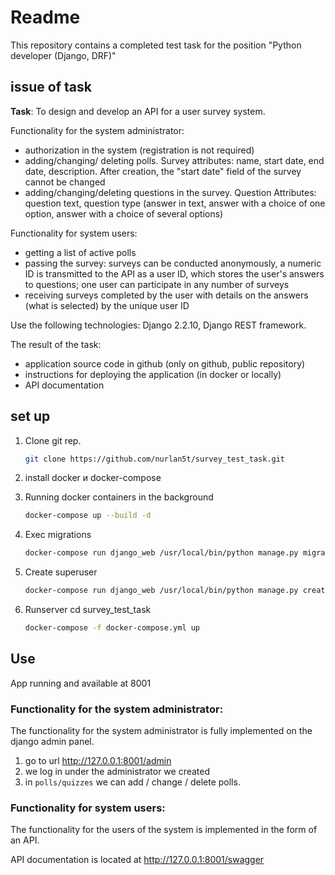 
# Readme

This repository contains a completed test task for the position "Python developer (Django, DRF)"

## issue of task

**Task**: To design and develop an API for a user survey system.

Functionality for the system administrator:

- authorization in the system (registration is not required)
- adding/changing/ deleting polls. Survey attributes: name, start date, end date, description. After creation, the "start date" field of the survey cannot be changed
- adding/changing/deleting questions in the survey. Question Attributes: question text, question type (answer in text, answer with a choice of one option, answer with a choice of several options)

Functionality for system users:

- getting a list of active polls
- passing the survey: surveys can be conducted anonymously, a numeric ID is transmitted to the API as a user ID, which stores the user's answers to questions; one user can participate in any number of surveys
- receiving surveys completed by the user with details on the answers (what is selected) by the unique user ID

Use the following technologies: Django 2.2.10, Django REST framework.

The result of the task:

- application source code in github (only on github, public repository)
- instructions for deploying the application (in docker or locally)
- API documentation

## set up

1. Clone git rep.

    ```bash
    git clone https://github.com/nurlan5t/survey_test_task.git
    ```

2. install docker и docker-compose

3. Running docker containers in the background

    ```bash
    docker-compose up --build -d
    ```

4. Exec migrations

    ```bash
    docker-compose run django_web /usr/local/bin/python manage.py migrate
    ```

5. Create superuser

    ```bash
    docker-compose run django_web /usr/local/bin/python manage.py createsuperuser
    ```

6. Runserver
   cd survey_test_task
    ```bash
    docker-compose -f docker-compose.yml up
    ```


## Use

App running and available at 8001

### Functionality for the system administrator:

The functionality for the system administrator is fully implemented on the django admin panel.

1. go to url http://127.0.0.1:8001/admin
2. we log in under the administrator we created
3. in `polls/quizzes` we can add / change / delete polls.


### Functionality for system users:

The functionality for the users of the system is implemented in the form of an API.

API documentation is located at http://127.0.0.1:8001/swagger
